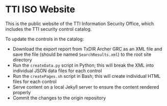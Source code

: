 # TTI ISO Website

This is the public website of the TTI Information Security Office, which includes the TTI security control catalog.

To update the controls in the catalog:

- Download the export report from TxDIR Archer GRC as an XML file and save the file (should be named `SearchResults.xml`) to the root site directory
- Run the `createData.py` script in Python; this will break the XML into individual JSON data files for each control
- Run the `createPages.sh` script in Bash; this will create individual HTML files for each control
- Serve content on a local Jekyll server to ensure the content rendered properly
- Commit the changes to the origin repository
